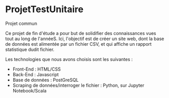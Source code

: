 # ProjetTestUnitaire
Projet commun

Ce projet de fin d'étude a pour but de solidifier des connaissances vues tout au long de l'annéeS. Ici, l'objectif est de créer un site web, dont la base de données est alimentée par un fichier CSV, et qui affiche un rapport statistique dudit fichier. 

Les technologies que nous avons choisis sont les suivantes : 
  - Front-End : HTML/CSS 
  - Back-End : Javascript
  - Base de données : PostGreSQL
  - Scraping de données/interroger le fichier : Python, sur Jupyter Notebook/Scala
